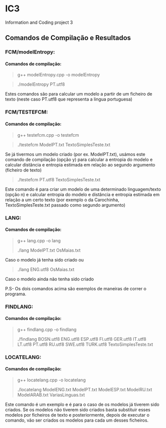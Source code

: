 # IC3
Information and Coding project 3

## Comandos de Compilação e Resultados

### FCM/modelEntropy:
#### Comandos de compilação:
> g++ modelEntropy.cpp -o modelEntropy

>./modelEntropy PT.utf8

Estes comandos são para calcular um modelo a partir de um ficheiro de texto (neste caso PT.utf8 que representa a lingua portuguesa)

### FCM/TESTEFCM:
#### Comandos de compilação:
> g++ testefcm.cpp -o testefcm


> ./testefcm ModelPT.txt TextoSimplesTeste.txt

Se já tivermos um modelo criado (por ex. ModelPT.txt), usámos este comando de compilação 
(opção y) para calcular a entropia do modelo e calcular distância e entropia estimada 
em relação ao segundo argumento (ficheiro de texto) 

> ./testefcm PT.utf8 TextoSimplesTeste.txt

Este comando é para criar um modelo de uma determinado linguagem/texto (opção n) e
calcular entropia do modelo e distância e entropia estimada em relação a um certo texto
(por exemplo o da Carochinha, TextoSimplesTeste.txt passado como segundo argumento)

### LANG:
#### Comandos de compilação:
> g++ lang.cpp -o lang
>
> ./lang ModelPT.txt OsMaias.txt

Caso o modelo já tenha sido criado ou

> ./lang ENG.utf8 OsMaias.txt

Caso o modelo ainda não tenha sido criado

P.S- Os dois comandos acima são exemplos de maneiras de correr o programa.

### FINDLANG:
#### Comandos de compilação:
> g++ findlang.cpp -o findlang
> 
> ./findlang BOSN.utf8 ENG.utf8 ESP.utf8 FI.utf8 GER.utf8 IT.utf8 LT.utf8 PT.utf8 RU.utf8 SWE.utf8 TURK.utf8 TextoSimplesTeste.txt

### LOCATELANG:
#### Comandos de compilação:
> g++ locatelang.cpp -o locatelang
>
> ./locatelang ModelENG.txt ModelPT.txt ModelESP.txt ModelRU.txt ModelARAB.txt VariasLinguas.txt

Este comando é um exemplo e é para o caso de os modelos já tiverem sido criados. Se os modelos não tiverem sido criados basta substituir esses modelos por ficheiros de texto e posteriormente, depois de executar o comando, vão ser criados os modelos para cada um desses ficheiros.

